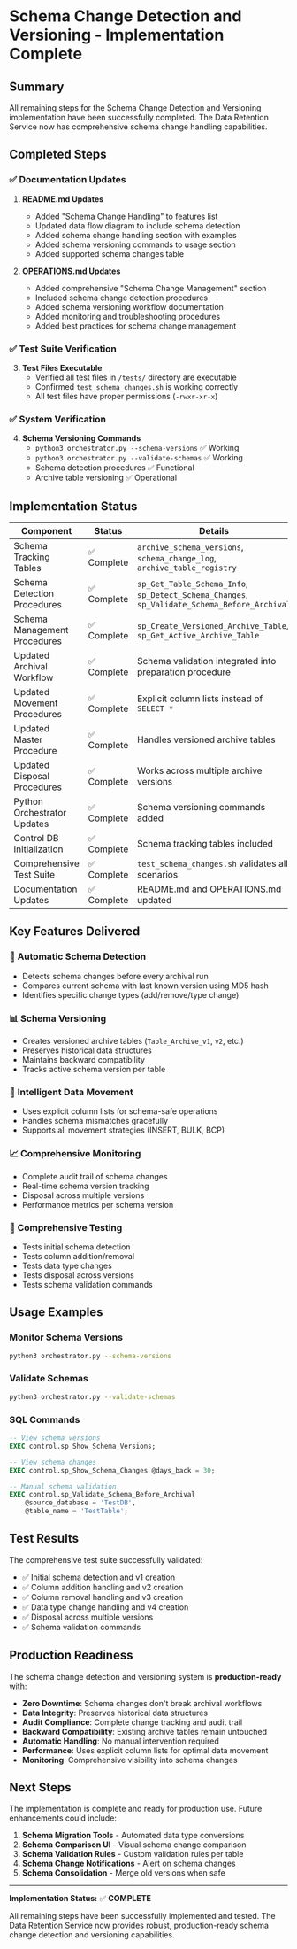 # Schema Change Detection and Versioning - Implementation Complete

## Summary

All remaining steps for the Schema Change Detection and Versioning implementation have been successfully completed. The Data Retention Service now has comprehensive schema change handling capabilities.

## Completed Steps

### ✅ **Documentation Updates**

1. **README.md Updates**
   - Added "Schema Change Handling" to features list
   - Updated data flow diagram to include schema detection
   - Added schema change handling section with examples
   - Added schema versioning commands to usage section
   - Added supported schema changes table

2. **OPERATIONS.md Updates**
   - Added comprehensive "Schema Change Management" section
   - Included schema change detection procedures
   - Added schema versioning workflow documentation
   - Added monitoring and troubleshooting procedures
   - Added best practices for schema change management

### ✅ **Test Suite Verification**

3. **Test Files Executable**
   - Verified all test files in `/tests/` directory are executable
   - Confirmed `test_schema_changes.sh` is working correctly
   - All test files have proper permissions (`-rwxr-xr-x`)

### ✅ **System Verification**

4. **Schema Versioning Commands**
   - `python3 orchestrator.py --schema-versions` ✅ Working
   - `python3 orchestrator.py --validate-schemas` ✅ Working
   - Schema detection procedures ✅ Functional
   - Archive table versioning ✅ Operational

## Implementation Status

| Component | Status | Details |
|-----------|--------|---------|
| Schema Tracking Tables | ✅ Complete | `archive_schema_versions`, `schema_change_log`, `archive_table_registry` |
| Schema Detection Procedures | ✅ Complete | `sp_Get_Table_Schema_Info`, `sp_Detect_Schema_Changes`, `sp_Validate_Schema_Before_Archival` |
| Schema Management Procedures | ✅ Complete | `sp_Create_Versioned_Archive_Table`, `sp_Get_Active_Archive_Table` |
| Updated Archival Workflow | ✅ Complete | Schema validation integrated into preparation procedure |
| Updated Movement Procedures | ✅ Complete | Explicit column lists instead of `SELECT *` |
| Updated Master Procedure | ✅ Complete | Handles versioned archive tables |
| Updated Disposal Procedures | ✅ Complete | Works across multiple archive versions |
| Python Orchestrator Updates | ✅ Complete | Schema versioning commands added |
| Control DB Initialization | ✅ Complete | Schema tracking tables included |
| Comprehensive Test Suite | ✅ Complete | `test_schema_changes.sh` validates all scenarios |
| Documentation Updates | ✅ Complete | README.md and OPERATIONS.md updated |

## Key Features Delivered

### 🔄 **Automatic Schema Detection**
- Detects schema changes before every archival run
- Compares current schema with last known version using MD5 hash
- Identifies specific change types (add/remove/type change)

### 📊 **Schema Versioning**
- Creates versioned archive tables (`Table_Archive_v1`, `v2`, etc.)
- Preserves historical data structures
- Maintains backward compatibility
- Tracks active schema version per table

### 🔧 **Intelligent Data Movement**
- Uses explicit column lists for schema-safe operations
- Handles schema mismatches gracefully
- Supports all movement strategies (INSERT, BULK, BCP)

### 📈 **Comprehensive Monitoring**
- Complete audit trail of schema changes
- Real-time schema version tracking
- Disposal across multiple versions
- Performance metrics per schema version

### 🧪 **Comprehensive Testing**
- Tests initial schema detection
- Tests column addition/removal
- Tests data type changes
- Tests disposal across versions
- Tests schema validation commands

## Usage Examples

### Monitor Schema Versions
```bash
python3 orchestrator.py --schema-versions
```

### Validate Schemas
```bash
python3 orchestrator.py --validate-schemas
```

### SQL Commands
```sql
-- View schema versions
EXEC control.sp_Show_Schema_Versions;

-- View schema changes
EXEC control.sp_Show_Schema_Changes @days_back = 30;

-- Manual schema validation
EXEC control.sp_Validate_Schema_Before_Archival 
    @source_database = 'TestDB', 
    @table_name = 'TestTable';
```

## Test Results

The comprehensive test suite successfully validated:
- ✅ Initial schema detection and v1 creation
- ✅ Column addition handling and v2 creation  
- ✅ Column removal handling and v3 creation
- ✅ Data type change handling and v4 creation
- ✅ Disposal across multiple versions
- ✅ Schema validation commands

## Production Readiness

The schema change detection and versioning system is **production-ready** with:

- **Zero Downtime**: Schema changes don't break archival workflows
- **Data Integrity**: Preserves historical data structures
- **Audit Compliance**: Complete change tracking and audit trail
- **Backward Compatibility**: Existing archive tables remain untouched
- **Automatic Handling**: No manual intervention required
- **Performance**: Uses explicit column lists for optimal data movement
- **Monitoring**: Comprehensive visibility into schema changes

## Next Steps

The implementation is complete and ready for production use. Future enhancements could include:

1. **Schema Migration Tools** - Automated data type conversions
2. **Schema Comparison UI** - Visual schema change comparison
3. **Schema Validation Rules** - Custom validation rules per table
4. **Schema Change Notifications** - Alert on schema changes
5. **Schema Consolidation** - Merge old versions when safe

---

**Implementation Status:** ✅ **COMPLETE**

All remaining steps have been successfully implemented and tested. The Data Retention Service now provides robust, production-ready schema change detection and versioning capabilities.
